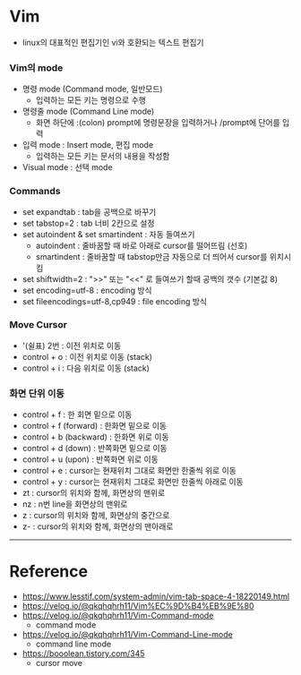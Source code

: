 # Vim

- linux의 대표적인 편집기인 vi와 호환되는 텍스트 편집기

### Vim의 mode

- 명령 mode (Command mode, 일반모드)
	- 입력하는 모든 키는 명령으로 수행
- 명령줄 mode (Command Line mode)
	- 화면 하단에 :(colon) prompt에 명령문장을 입력하거나 /prompt에 단어를 입력
- 입력 mode : Insert mode, 편집 mode
	- 입력하는 모든 키는 문서의 내용을 작성함
- Visual mode : 선택 mode

### Commands

- set expandtab : tab을 공백으로 바꾸기
- set tabstop=2 : tab 너비 2칸으로 설정
- set autoindent & set smartindent : 자동 들여쓰기
	- autoindent : 줄바꿈할 때 바로 아래로 cursor를 떨어뜨림 (선호)
	- smartindent : 줄바꿈할 때 tabstop만금 자동으로 더 띄어서 cursor를 위치시킴
- set shiftwidth=2 : ">>" 또는 "<<" 로 들여쓰기 할때 공백의 갯수 (기본값 8)
- set encoding=utf-8 : encoding 방식
- set fileencodings=utf-8,cp949 : file encoding 방식

### Move Cursor

- '(쉴표) 2번 : 이전 위치로 이동
- control + o : 이전 위치로 이동 (stack)
- control + i : 다음 위치로 이동 (stack)

### 화면 단위 이동

- control + f : 한 회면 밑으로 이동
- control + f (forward) : 한화면 밑으로 이동
- control + b (backward) : 한화면 위로 이동
- control + d (down) : 반쪽화면 밑으로 이동
- control + u (upon) : 반쪽화면 위로 이동
- control + e : cursor는 현재위치 그대로 화면만 한줄씩 위로 이동
- control + y : cursor는 현재위치 그대로 화면만 한줄씩 아래로 이동 
- zt : cursor의 위치와 함께, 화면상의 맨위로 
- nz : n번 line을 화면상의 맨위로 
- z : cursor의 위치와 함께, 화면상의 중간으로 
- z- : cursor의 위치와 함께, 화면상의 맨아래로 

---

# Reference

- https://www.lesstif.com/system-admin/vim-tab-space-4-18220149.html
- https://velog.io/@qkqhqhrh11/Vim%EC%9D%B4%EB%9E%80
- https://velog.io/@qkqhqhrh11/Vim-Command-mode
	- command mode
- https://velog.io/@qkqhqhrh11/Vim-Command-Line-mode
	- command line mode
- https://booolean.tistory.com/345
  - cursor move
